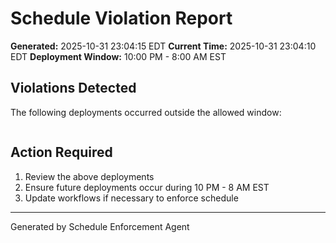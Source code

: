 # Schedule Violation Report

**Generated:** 2025-10-31 23:04:15 EDT
**Current Time:** 2025-10-31 23:04:10 EDT
**Deployment Window:** 10:00 PM - 8:00 AM EST

## Violations Detected

The following deployments occurred outside the allowed window:

```

```

## Action Required

1. Review the above deployments
2. Ensure future deployments occur during 10 PM - 8 AM EST
3. Update workflows if necessary to enforce schedule

---

Generated by Schedule Enforcement Agent

